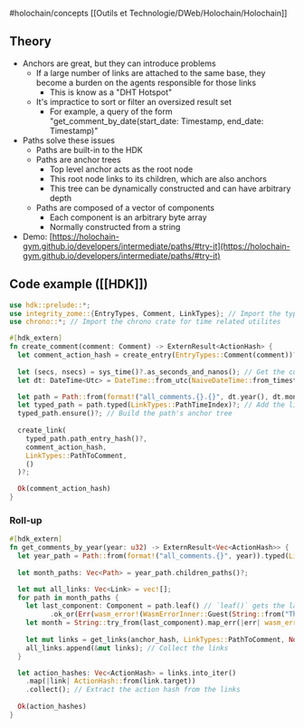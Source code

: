#holochain/concepts 
[[Outils et Technologie/DWeb/Holochain/Holochain]]

## Theory
-   Anchors are great, but they can introduce problems
	-   If a large number of links are attached to the same base, they become a burden on the agents responsible for those links
		-   This is know as a "DHT Hotspot"
	-   It's impractice to sort or filter an oversized result set
		-   For example, a query of the form "get_comment_by_date(start_date: Timestamp, end_date: Timestamp)"
-   Paths solve these issues
	-   Paths are built-in to the HDK
	-   Paths are anchor trees
		-   Top level anchor acts as the root node
		-   This root node links to its children, which are also anchors
		-   This tree can be dynamically constructed and can have arbitrary depth
	-   Paths are composed of a vector of components
		-   Each component is an arbitrary byte array
		-   Normally constructed from a string
-   Demo: [https://holochain-gym.github.io/developers/intermediate/paths/#try-it](https://holochain-gym.github.io/developers/intermediate/paths/#try-it)

## Code example ([[HDK]])
``` rust
use hdk::prelude::*;
use integrity_zome::{EntryTypes, Comment, LinkTypes}; // Import the types defined in our integrity zome
use chrono::*; // Import the chrono crate for time related utilites

#[hdk_extern]
fn create_comment(comment: Comment) -> ExternResult<ActionHash> {
  let comment_action_hash = create_entry(EntryTypes::Comment(comment))?; // Create comment as always
  
  let (secs, nsecs) = sys_time()?.as_seconds_and_nanos(); // Get the current timestamp in microseconds
  let dt: DateTime<Utc> = DateTime::from_utc(NaiveDateTime::from_timestamp(secs, nsecs), Utc);

  let path = Path::from(format!("all_comments.{}.{}", dt.year(), dt.month())); // Builds the path "all_comments.2022.7"
  let typed_path = path.typed(LinkTypes::PathTimeIndex)?; // Add the link type to the path
  typed_path.ensure()?; // Build the path's anchor tree
  
  create_link(
    typed_path.path_entry_hash()?, 
    comment_action_hash, 
    LinkTypes::PathToComment, 
    ()
  )?;

  Ok(comment_action_hash)
}
```

### Roll-up
``` rust
#[hdk_extern]
fn get_comments_by_year(year: u32) -> ExternResult<Vec<ActionHash>> {
  let year_path = Path::from(format!("all_comments.{}", year)).typed(LinkTypes::PathTimeIndex);
  
  let month_paths: Vec<Path> = year_path.children_paths()?;

  let mut all_links: Vec<Link> = vec![];
  for path in month_paths {
    let last_component: Component = path.leaf() // `leaf()` gets the latest component
	      .ok_or(Err(wasm_error!(WasmErrorInner::Guest(String::from("The path is empty")))))?.clone(); 
    let month = String::try_from(last_component).map_err(|err| wasm_error!(err))?; // Converts the component to a string
  
    let mut links = get_links(anchor_hash, LinkTypes::PathToComment, None)?; // Get all the links created above
    all_links.append(&mut links); // Collect the links
  }

  let action_hashes: Vec<ActionHash> = links.into_iter()
    .map(|link| ActionHash::from(link.target))
    .collect(); // Extract the action hash from the links
  
  Ok(action_hashes)
}
```